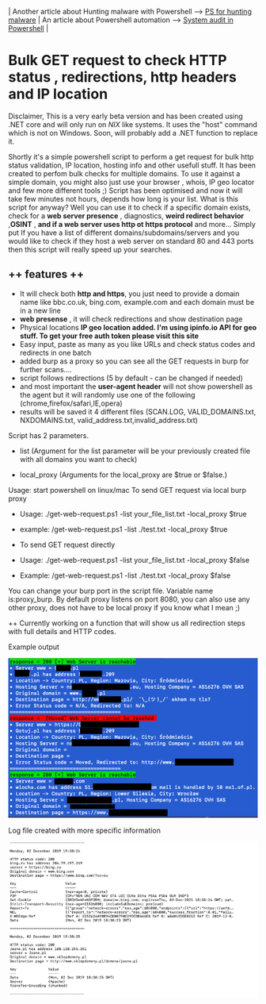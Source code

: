 | Another article about Hunting malware with Powershell --> [PS for hunting malware](https://art-ek.github.io/pshell-virusTotal/) | An article about Powershell automation –> [System audit in Powershell](https://art-ek.github.io/SystemAudit/) |

# Bulk GET request to check HTTP status , redirections, http headers and IP location #

Disclaimer, This is a very early beta version and has been created using .NET core and will only run on *NIX* like systems.
It uses the "host" command which is not on Windows. Soon, will probably add a .NET function to replace it.

Shortly it's a simple powershell script to perform a get request for bulk http status validation, IP location, hosting info and other usefull stuff.
It has been created to perfom bulk checks for multiple domains. To use it against a simple domain, you might also just use your browser , whois, IP geo locator and few more different tools ;)
Script has been optimised and now it will take few minutes not hours, depends how long is your list.
What is this script for anyway?
Well you can use it to check if a specific domain exists, check for a **web server presence** , diagnostics, **weird redirect behavior** ,**OSINT** , **and if a web server uses http ot https protocol** and more...
Simply put If you have a list of different domains/subdomains/servers and you would like to check if they host a web server on standard 80 and 443 ports then this script will really speed up your searches.

## ++ features ++
- It will check both **http and https**, you just need to provide a domain name like bbc.co.uk, bing.com, example.com and each domain must be in a new line 
- **web presense** , it will check redirections and show destination page
- Physical locations **IP geo location added. I'm using ipinfo.io API for geo stuff. To get your free auth token please visit this site**
- Easy input, paste as many as you like URLs and check status codes and redirects in one batch
- added burp as a proxy so you can see all the GET requests in burp for further scans....
- script follows redirections (5 by default - can be changed if needed)
- and most important the **user-agent header** will not show powershell as the agent but it will randomly use one of the following (chrome,firefox/safari,IE,opera)
- results will be saved it 4 different files (SCAN.LOG, VALID_DOMAINS.txt, NXDOMAINS.txt, valid_address.txt,invalid_address.txt)

Script has 2 parameters.
- list (Argument for the list parameter will be your previously created file with all domains you want to check)

- local_proxy (Arguments for the local_proxy are $true or $false.)

Usage:
start powershell on linux/mac
To send GET request via local burp proxy
-    Usage: ./get-web-request.ps1 -list your_file_list.txt -local_proxy $true 
-    example: /get-web-request.ps1 -list ./test.txt -local_proxy $true
   
-    To send GET request directly
-    Usage: ./get-web-request.ps1 -list your_file_list.txt -local_proxy $false
-    Example: /get-web-request.ps1 -list ./test.txt -local_proxy $false

   You can change your burp port in the script file. Variable name is:proxy_burp.
   By default proxy listens on port 8080, you can also use any other proxy, does not have to be local proxy if you know what I mean ;)
  
++ Currently working on a function that will show us all redirection steps with full details and HTTP codes.

Example output

![example output](./4.png)

Log file created with more specific information

![example output](./log_output.png)


